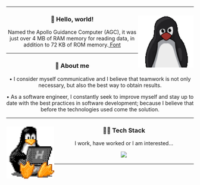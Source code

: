 <hr />
<div align="center">
  <img height="140" align="right" src="./assets/tux.gif" />
  <h3>🖖 Hello, world!</h3>
  <p>
    Named the Apollo Guidance Computer (AGC), it was just over 4 MB of RAM
    memory for reading data, in addition to 72 KB of ROM memory.<a
      href="https://canalte.ch/cp2/p3d05"
    >
      Font</a
    >
  </p>
</div>
<hr />
<div align="center">
  <h3>🧐 About me</h3>
  <p>
    • I consider myself communicative and I believe that teamwork is not only
    necessary, but also the best way to obtain results.
  </p>
  <p>
    • As a software engineer, I constantly seek to improve myself and stay up to
    date with the best practices in software development; because I believe that
    before the technologies used come the solution.
  </p>
</div>
<hr />
<div align="center">
  <img height="140" align="left" src="./assets/tux-2.gif" />
  <h3>👨‍💻 Tech Stack</h3>
  <p>I work, have worked or I am interested...</p>
  <a href="https://skillicons.dev">
    <img
      height="75em"
      src="https://skillicons.dev/icons?i=nodejs,mongo,postgresql,next,javascript,typescript,tailwindcss,sass,html,css,git,github,md,linux,figma,vscode,docker,postman"
    />
  </a>
</div>
<hr />
